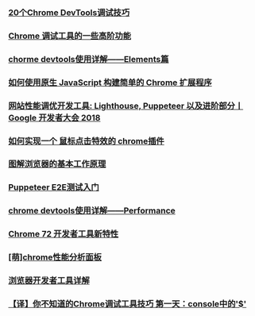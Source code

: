 ### [20个Chrome DevTools调试技巧](https://blog.fundebug.com/2018/08/22/art-of-debugging-with-chrome-devtools/)
### [Chrome 调试工具的一些高阶功能](http://eux.baidu.com/blog/fe/Chrome%E8%B0%83%E8%AF%95%E5%B7%A5%E5%85%B7%E7%9A%84%E4%B8%80%E4%BA%9B%E9%AB%98%E9%98%B6%E5%8A%9F%E8%83%BD)
### [chorme devtools使用详解——Elements篇](https://juejin.im/post/5b8e4820f265da438151b753)
### [如何使用原生 JavaScript 构建简单的 Chrome 扩展程序](https://juejin.im/post/5b98a58b6fb9a05cec4d92e0)
### [网站性能调优开发工具: Lighthouse, Puppeteer 以及进阶部分丨 Google 开发者大会 2018](https://juejin.im/post/5ba73d1de51d450e551a0d08)
### [如何实现一个 鼠标点击特效的 chrome插件](https://juejin.im/post/5bea918c51882516b9377c4f)
### [图解浏览器的基本工作原理](https://zhuanlan.zhihu.com/p/47407398)
### [Puppeteer E2E测试入门](https://juejin.im/post/5bffb344e51d45378d0d39f4)
### [chrome devtools使用详解——Performance](https://juejin.im/post/5c009115f265da612859d8e2)
### [Chrome 72 开发者工具新特性](https://juejin.im/post/5c06878c5188257c3045d003)
### [[萌]chrome性能分析面板](https://juejin.im/post/5c05b95e6fb9a049e307dd37)
### [浏览器开发者工具详解](https://juejin.im/post/5c08b1826fb9a049a81f1d49)
### [【译】你不知道的Chrome调试工具技巧 第一天：console中的'$'](https://juejin.im/post/5c09a80151882521c81168a2)
